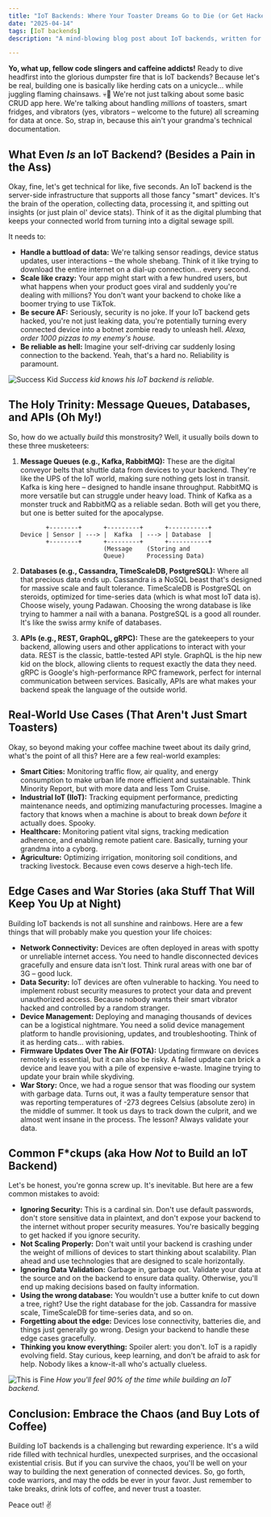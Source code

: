 ```yaml
---
title: "IoT Backends: Where Your Toaster Dreams Go to Die (or Get Hacked by Russians)"
date: "2025-04-14"
tags: [IoT backends]
description: "A mind-blowing blog post about IoT backends, written for chaotic Gen Z engineers. Buckle up, buttercup, it's gonna be a bumpy ride."

---
```


**Yo, what up, fellow code slingers and caffeine addicts!** Ready to dive headfirst into the glorious dumpster fire that is IoT backends? Because let's be real, building one is basically like herding cats on a unicycle... while juggling flaming chainsaws. 💀🙏 We're not just talking about some basic CRUD app here. We're talking about handling *millions* of toasters, smart fridges, and vibrators (yes, vibrators – welcome to the future) all screaming for data at once. So, strap in, because this ain't your grandma's technical documentation.

## What Even *Is* an IoT Backend? (Besides a Pain in the Ass)

Okay, fine, let's get technical for like, five seconds. An IoT backend is the server-side infrastructure that supports all those fancy "smart" devices. It's the brain of the operation, collecting data, processing it, and spitting out insights (or just plain ol' device stats). Think of it as the digital plumbing that keeps your connected world from turning into a digital sewage spill.

It needs to:

*   **Handle a buttload of data:** We're talking sensor readings, device status updates, user interactions – the whole shebang. Think of it like trying to download the entire internet on a dial-up connection... every second.
*   **Scale like crazy:** Your app might start with a few hundred users, but what happens when your product goes viral and suddenly you're dealing with millions? You don't want your backend to choke like a boomer trying to use TikTok.
*   **Be secure AF:** Seriously, security is no joke. If your IoT backend gets hacked, you're not just leaking data, you're potentially turning every connected device into a botnet zombie ready to unleash hell. *Alexa, order 1000 pizzas to my enemy's house.*
*   **Be reliable as hell:** Imagine your self-driving car suddenly losing connection to the backend. Yeah, that's a hard no. Reliability is paramount.

![Success Kid](https://i.imgflip.com/1bij.jpg)
*Success kid knows his IoT backend is reliable.*

## The Holy Trinity: Message Queues, Databases, and APIs (Oh My!)

So, how do we actually *build* this monstrosity? Well, it usually boils down to these three musketeers:

1.  **Message Queues (e.g., Kafka, RabbitMQ):** These are the digital conveyor belts that shuttle data from devices to your backend. They're like the UPS of the IoT world, making sure nothing gets lost in transit. Kafka is king here – designed to handle insane throughput. RabbitMQ is more versatile but can struggle under heavy load. Think of Kafka as a monster truck and RabbitMQ as a reliable sedan. Both will get you there, but one is better suited for the apocalypse.
    ```ascii
           +--------+      +---------+      +-----------+
    Device | Sensor | ---> |  Kafka  | ---> | Database  |
           +--------+      +---------+      +-----------+
                           (Message    (Storing and
                           Queue)      Processing Data)
    ```

2.  **Databases (e.g., Cassandra, TimeScaleDB, PostgreSQL):** Where all that precious data ends up. Cassandra is a NoSQL beast that's designed for massive scale and fault tolerance. TimeScaleDB is PostgreSQL on steroids, optimized for time-series data (which is what most IoT data is). Choose wisely, young Padawan. Choosing the wrong database is like trying to hammer a nail with a banana. PostgreSQL is a good all rounder. It's like the swiss army knife of databases.

3.  **APIs (e.g., REST, GraphQL, gRPC):** These are the gatekeepers to your backend, allowing users and other applications to interact with your data. REST is the classic, battle-tested API style. GraphQL is the hip new kid on the block, allowing clients to request exactly the data they need. gRPC is Google's high-performance RPC framework, perfect for internal communication between services. Basically, APIs are what makes your backend speak the language of the outside world.

## Real-World Use Cases (That Aren't Just Smart Toasters)

Okay, so beyond making your coffee machine tweet about its daily grind, what's the point of all this? Here are a few real-world examples:

*   **Smart Cities:** Monitoring traffic flow, air quality, and energy consumption to make urban life more efficient and sustainable. Think Minority Report, but with more data and less Tom Cruise.
*   **Industrial IoT (IIoT):** Tracking equipment performance, predicting maintenance needs, and optimizing manufacturing processes. Imagine a factory that knows when a machine is about to break down *before* it actually does. Spooky.
*   **Healthcare:** Monitoring patient vital signs, tracking medication adherence, and enabling remote patient care. Basically, turning your grandma into a cyborg.
*   **Agriculture:** Optimizing irrigation, monitoring soil conditions, and tracking livestock. Because even cows deserve a high-tech life.

## Edge Cases and War Stories (aka Stuff That Will Keep You Up at Night)

Building IoT backends is not all sunshine and rainbows. Here are a few things that will probably make you question your life choices:

*   **Network Connectivity:** Devices are often deployed in areas with spotty or unreliable internet access. You need to handle disconnected devices gracefully and ensure data isn't lost. Think rural areas with one bar of 3G – good luck.
*   **Data Security:** IoT devices are often vulnerable to hacking. You need to implement robust security measures to protect your data and prevent unauthorized access. Because nobody wants their smart vibrator hacked and controlled by a random stranger.
*   **Device Management:** Deploying and managing thousands of devices can be a logistical nightmare. You need a solid device management platform to handle provisioning, updates, and troubleshooting. Think of it as herding cats... with rabies.
*   **Firmware Updates Over The Air (FOTA):** Updating firmware on devices remotely is essential, but it can also be risky. A failed update can brick a device and leave you with a pile of expensive e-waste. Imagine trying to update your brain while skydiving.
*   **War Story:** Once, we had a rogue sensor that was flooding our system with garbage data. Turns out, it was a faulty temperature sensor that was reporting temperatures of -273 degrees Celsius (absolute zero) in the middle of summer. It took us days to track down the culprit, and we almost went insane in the process. The lesson? Always validate your data.

## Common F\*ckups (aka How *Not* to Build an IoT Backend)

Let's be honest, you're gonna screw up. It's inevitable. But here are a few common mistakes to avoid:

*   **Ignoring Security:** This is a cardinal sin. Don't use default passwords, don't store sensitive data in plaintext, and don't expose your backend to the internet without proper security measures. You're basically begging to get hacked if you ignore security.
*   **Not Scaling Properly:** Don't wait until your backend is crashing under the weight of millions of devices to start thinking about scalability. Plan ahead and use technologies that are designed to scale horizontally.
*   **Ignoring Data Validation:** Garbage in, garbage out. Validate your data at the source and on the backend to ensure data quality. Otherwise, you'll end up making decisions based on faulty information.
*   **Using the wrong database:** You wouldn't use a butter knife to cut down a tree, right? Use the right database for the job. Cassandra for massive scale, TimeScaleDB for time-series data, and so on.
*   **Forgetting about the edge:** Devices lose connectivity, batteries die, and things just generally go wrong. Design your backend to handle these edge cases gracefully.
*   **Thinking you know everything:** Spoiler alert: you don't. IoT is a rapidly evolving field. Stay curious, keep learning, and don't be afraid to ask for help. Nobody likes a know-it-all who's actually clueless.

![This is Fine](https://i.kym-cdn.com/photos/images/newsfeed/000/234/765/b7e.jpg)
*How you'll feel 90% of the time while building an IoT backend.*

## Conclusion: Embrace the Chaos (and Buy Lots of Coffee)

Building IoT backends is a challenging but rewarding experience. It's a wild ride filled with technical hurdles, unexpected surprises, and the occasional existential crisis. But if you can survive the chaos, you'll be well on your way to building the next generation of connected devices. So, go forth, code warriors, and may the odds be ever in your favor. Just remember to take breaks, drink lots of coffee, and never trust a toaster.

Peace out! ✌️
